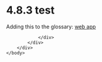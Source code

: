 <html dir="LTR" xmlns:mshelp="http://msdn.microsoft.com/mshelp" xmlns:ddue="http://ddue.schemas.microsoft.com/authoring/2003/5" xmlns:xlink="http://www.w3.org/1999/xlink" xmlns:tool="http://www.microsoft.com/tooltip">
    <head>
        <meta http-equiv="Content-Type" content="text/html; CHARSET=utf-8"></meta>
        <meta name="save" content="history"></meta>
        <title>4.8.3 test</title>
        <xml>
            <mshelp:toctitle title="4.8.3 test"></mshelp:toctitle>
            <mshelp:rltitle title="[MS-CANARYBLOCK]: test"></mshelp:rltitle>
            <mshelp:keyword index="A" term="75482db9-b001-4049-8e67-5843a9421578"></mshelp:keyword>
            <mshelp:attr name="DCSext.ContentType" value="open specification"></mshelp:attr>
            <mshelp:attr name="AssetID" value="75482db9-b001-4049-8e67-5843a9421578"></mshelp:attr>
            <mshelp:attr name="TopicType" value="kbRef"></mshelp:attr>
            <mshelp:attr name="DCSext.Title" value="[MS-CANARYBLOCK]: test" />
        </xml>
    </head>
    <body>
        <div id="header">
            <h1 class="heading">4.8.3 test</h1>
        </div>
        <div id="mainSection">
            <div id="mainBody">
                <div id="allHistory" class="saveHistory"></div>
                <div id="sectionSection0" class="section" name="collapseableSection">
                    

<p>Adding this to the glossary: <a href="f6104033-4e55-48ec-9da1-1b5b736b4dec.htm#gt_a26b58c4-34f6-4760-a235-89e651467da5">web app</a></p>


                </div>
            </div>
        </div>
    </body>
</html>